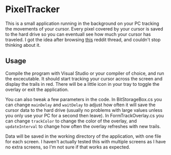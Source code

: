 # PixelTracker
This is a small application running in the background on your PC tracking the movements of your cursor. Every pixel covered by your cursor is saved to the hard drive so you can eventuall see how much your cursor has traveled. I got the idea after browsing [this](https://www.reddit.com/r/Showerthoughts/comments/3ywil0/i_wonder_if_my_cursor_has_passed_over_every_pixel/?ref=share&ref_source=link) reddit thread, and couldn't stop thinking about it. 

## Usage
Compile the program with Visual Studio or your compiler of choice, and run the excecutable. It should start tracking your cursor across the screen and display the trails in red. There will be a little icon in your tray to toggle the overlay or exit the application. 

You can also tweak a few parameters in the code. In BitStorageBox.cs you can change `mainDelay` and `waitDelay` to adjust how often it will save the cursor data to the hard drive (usually no problems with large values unless you only use your PC for a second then leave). In FormTrackOverlay.cs you can change `trackColor` to change the color of the overlay, and `updateInterval` to change how often the overlay refreshes with new trails. 

Data will be saved in the working directory of the application, with one file for each screen. I haven't actually tested this with multiple screens as I have no extra screens, so I'm not sure if that works as expected. 
